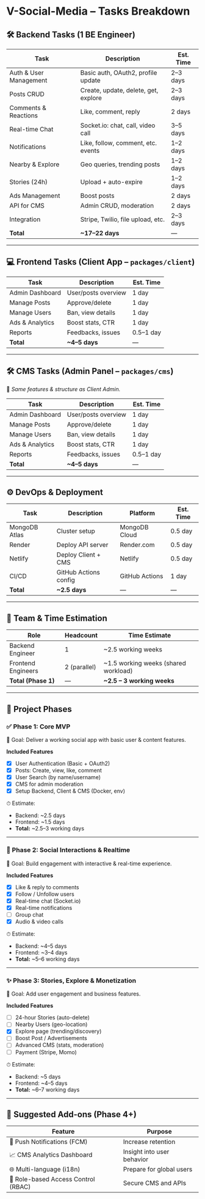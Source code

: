 # V-Social-Media – Tasks Breakdown

## 🛠 Backend Tasks (1 BE Engineer)

| Task                   | Description                          | Est. Time |
| ---------------------- | ------------------------------------ | --------- |
| Auth & User Management | Basic auth, OAuth2, profile update   | 2–3 days  |
| Posts CRUD             | Create, update, delete, get, explore | 2–3 days  |
| Comments & Reactions   | Like, comment, reply                 | 2 days    |
| Real-time Chat         | Socket.io: chat, call, video call    | 3–5 days  |
| Notifications          | Like, follow, comment, etc. events   | 1–2 days  |
| Nearby & Explore       | Geo queries, trending posts          | 1–2 days  |
| Stories (24h)          | Upload + auto-expire                 | 1–2 days  |
| Ads Management         | Boost posts                          | 2 days    |
| API for CMS            | Admin CRUD, moderation               | 2 days    |
| Integration            | Stripe, Twilio, file upload, etc.    | 2–3 days  |
| **Total**              | **~17–22 days**                      | —         |

---

## 💻 Frontend Tasks (Client App – `packages/client`)

| Task            | Description         | Est. Time |
| --------------- | ------------------- | --------- |
| Admin Dashboard | User/posts overview | 1 day     |
| Manage Posts    | Approve/delete      | 1 day     |
| Manage Users    | Ban, view details   | 1 day     |
| Ads & Analytics | Boost stats, CTR    | 1 day     |
| Reports         | Feedbacks, issues   | 0.5–1 day |
| **Total**       | **~4–5 days**       | —         |

---

## 🛠 CMS Tasks (Admin Panel – `packages/cms`)

📌 *Same features & structure as Client Admin.*

| Task            | Description         | Est. Time |
| --------------- | ------------------- | --------- |
| Admin Dashboard | User/posts overview | 1 day     |
| Manage Posts    | Approve/delete      | 1 day     |
| Manage Users    | Ban, view details   | 1 day     |
| Ads & Analytics | Boost stats, CTR    | 1 day     |
| Reports         | Feedbacks, issues   | 0.5–1 day |
| **Total**       | **~4–5 days**       | —         |

---

## ⚙️ DevOps & Deployment

| Task          | Description           | Platform       | Est. Time |
| ------------- | --------------------- | -------------- | --------- |
| MongoDB Atlas | Cluster setup         | MongoDB Cloud  | 0.5 day   |
| Render        | Deploy API server     | Render.com     | 0.5 day   |
| Netlify       | Deploy Client + CMS   | Netlify        | 0.5 day   |
| CI/CD         | GitHub Actions config | GitHub Actions | 1 day     |
| **Total**     | **~2.5 days**         | —              | —         |

---

## 👥 Team & Time Estimation

| Role                  | Headcount    | Time Estimate                                  |
| --------------------- | ------------ | --------------------------------------------- |
| Backend Engineer      | 1            | ~2.5 working weeks                             |
| Frontend Engineers    | 2 (parallel) | ~1.5 working weeks (shared workload)           |
| **Total (Phase 1)**   | —            | **~2.5 – 3 working weeks**                     |

---

## 🚀 Project Phases

### ✅ Phase 1: Core MVP

🎯 Goal: Deliver a working social app with basic user & content features.

**Included Features**
- [x] User Authentication (Basic + OAuth2)
- [x] Posts: Create, view, like, comment
- [x] User Search (by name/username)
- [x] CMS for admin moderation
- [x] Setup Backend, Client & CMS (Docker, env)

⏱ Estimate:
- Backend: ~2.5 days
- Frontend: ~1.5 days
- **Total:** ~2.5–3 working days

---

### 🚧 Phase 2: Social Interactions & Realtime

🎯 Goal: Build engagement with interactive & real-time experience.

**Included Features**
- [x] Like & reply to comments
- [x] Follow / Unfollow users
- [x] Real-time chat (Socket.io)
- [x] Real-time notifications
- [ ] Group chat
- [x] Audio & video calls

⏱ Estimate:
- Backend: ~4–5 days
- Frontend: ~3–4 days
- **Total:** ~5–6 working days

---

### ✨ Phase 3: Stories, Explore & Monetization

🎯 Goal: Add user engagement and business features.

**Included Features**
- [ ] 24-hour Stories (auto-delete)
- [ ] Nearby Users (geo-location)
- [x] Explore page (trending/discovery)
- [ ] Boost Post / Advertisements
- [ ] Advanced CMS (stats, moderation)
- [ ] Payment (Stripe, Momo)

⏱ Estimate:
- Backend: ~5 days
- Frontend: ~4–5 days
- **Total:** ~6–7 working days

---

## 🧩 Suggested Add-ons (Phase 4+)

| Feature                                          | Purpose                                   |
| ------------------------------------------------ | ----------------------------------------- |
| 🎯 Push Notifications (FCM)                     | Increase retention                        |
| 📈 CMS Analytics Dashboard                      | Insight into user behavior                |
| 🌐 Multi-language (i18n)                        | Prepare for global users                  |
| 🔐 Role-based Access Control (RBAC)             | Secure CMS and APIs                       |